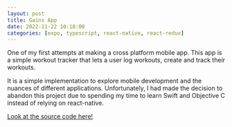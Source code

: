 ```yaml
---
layout: post
title: Gains App
date: 2022-11-22 10:18:00
categories: [expo, typescript, react-native, react-redux]
---
```


One of my first attempts at making a cross platform mobile app. This app is a simple workout tracker that lets a user log workouts, create and track their workouts.

It is a simple implementation to explore mobile development and the nuances of different applications. Unfortunately, I had made the decision to abandon this project due
to spending my time to learn Swift and Objective C instead of relying on react-native.

[Look at the source code here!](https://github.com/ralphgregorio/GainsApp)
